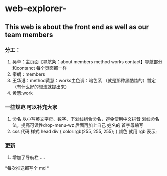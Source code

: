 # web-explorer-
## This web is about the front end as well as our team members  

### 分工：
1. 吴卓：主页面【导航条：about members method works contact】导航部分和contanct 每个页面都一样       
2. 秦朗：members     
3. 王华港：method黄慧：works主色调：暗色系 （就是那种黑酷炫的）暂定（有什么好的想法就提出来）
4. 黄慧:work

### 一些规范 可以补充大家
1. 命名 以小写英文字母、数字、下划线组合命名，避免使用中文拼音 划线命名法，提高可读性drop-menu-wz 后面再加上自己 姓名的 首字母缩写
2.  css  代码 样式
head
div {
  color:rgb(255, 255, 255);
}
颜色 就用 rgb 表示;


### 更新
1. 增加了导航栏 ....


*每次推送都写个 md *
